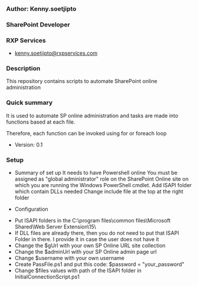 ### Author: Kenny.soetjipto
### SharePoint Developer
### RXP Services
* kenny.soetjipto@rxpservices.com 
### Description
This repository contains scripts to automate SharePoint online administration

### Quick summary ###
It is used to automate SP online administration and tasks are made into functions based at each file. 

Therefore, each function can be invoked using for or foreach loop
* Version: 0.1

### Setup ###

* Summary of set up
It needs to have Powershell online
You must be assigned as "global administrator" role on the SharePoint Online site on which you are running the Windows PowerShell cmdlet.
Add ISAPI folder which contain DLLs needed
Change include file at the top at the right folder

* Configuration
- Put ISAPI folders in the C:\program files\common files\Microsoft Shared\Web Server Extension\15\
- If DLL files are already there, then you do not need to put that ISAPI Folder in there. I provide it in case the user does not have it
- Change the $gUrl with your own SP Online URL site collection
- Change the $adminUrl with your SP Online admin page url
- Change $username with your own username
- Create PassFile.ps1 and put this code: $password = "your_password"
- Change $files values with path of the ISAPI folder in InitialConnectionScript.ps1
